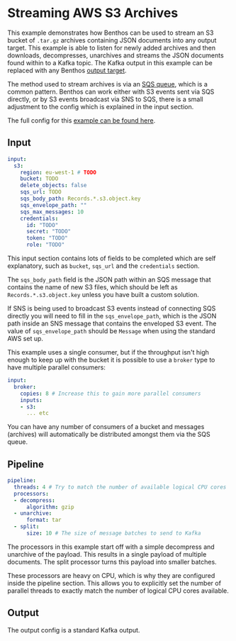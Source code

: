 Streaming AWS S3 Archives
=========================

This example demonstrates how Benthos can be used to stream an S3 bucket of
`.tar.gz` archives containing JSON documents into any output target. This
example is able to listen for newly added archives and then downloads,
decompresses, unarchives and streams the JSON documents found within to a Kafka
topic. The Kafka output in this example can be replaced with any Benthos
[output target][outputs].

The method used to stream archives is via an [SQS queue][s3-tracking], which is
a common pattern. Benthos can work either with S3 events sent via SQS directly,
or by S3 events broadcast via SNS to SQS, there is a small adjustment to the
config which is explained in the input section.

The full config for this [example can be found here][example].

## Input

``` yaml
input:
  s3:
    region: eu-west-1 # TODO
    bucket: TODO
    delete_objects: false
    sqs_url: TODO
    sqs_body_path: Records.*.s3.object.key
    sqs_envelope_path: ""
    sqs_max_messages: 10
    credentials:
      id: "TODO"
      secret: "TODO"
      token: "TODO"
      role: "TODO"
```

This input section contains lots of fields to be completed which are self
explanatory, such as `bucket`, `sqs_url` and the `credentials` section.

The `sqs_body_path` field is the JSON path within an SQS message that contains
the name of new S3 files, which should be left as `Records.*.s3.object.key` unless
you have built a custom solution.

If SNS is being used to broadcast S3 events instead of connecting SQS directly
you will need to fill in the `sqs_envelope_path`, which is the JSON path inside
an SNS message that contains the enveloped S3 event. The value of
`sqs_envelope_path` should be `Message` when using the standard AWS set up.

This example uses a single consumer, but if the throughput isn't high enough to
keep up with the bucket it is possible to use a `broker` type to have multiple
parallel consumers:

``` yaml
input:
  broker:
    copies: 8 # Increase this to gain more parallel consumers
    inputs:
    - s3:
      ... etc
```

You can have any number of consumers of a bucket and messages (archives) will
automatically be distributed amongst them via the SQS queue.

## Pipeline

``` yaml
pipeline:
  threads: 4 # Try to match the number of available logical CPU cores
  processors:
  - decompress:
      algorithm: gzip
  - unarchive:
      format: tar
  - split:
      size: 10 # The size of message batches to send to Kafka
```

The processors in this example start off with a simple decompress and unarchive
of the payload. This results in a single payload of multiple documents. The
split processor turns this payload into smaller batches.

These processors are heavy on CPU, which is why they are configured inside the
pipeline section. This allows you to explicitly set the number of parallel
threads to exactly match the number of logical CPU cores available.

## Output

The output config is a standard Kafka output.

[s3-tracking]: https://docs.aws.amazon.com/AmazonS3/latest/dev/ways-to-add-notification-config-to-bucket.html
[example]: ./streaming-aws-s3-archives.yaml
[outputs]: ../outputs/README.md
